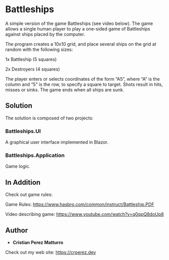 # Battleships

A simple version of the game Battleships (see video below). The game allows a single human player to play a one-sided game of Battleships against ships placed by the computer.



The program creates a 10x10 grid, and place several ships on the grid at random with the following sizes:



1x Battleship (5 squares)



2x Destroyers (4 squares)



The player enters or selects coordinates of the form “A5”, where “A” is the column and “5” is the row, to specify a square to target. Shots result in hits, misses or sinks. The game ends when all ships are sunk.


## Solution

The solution is composed of two projects:

### Battleships.UI
A graphical user interface implemented in Blazor.

### Battleships.Application
Game logic.

## In Addition
Check out game rules:

Game Rules: https://www.hasbro.com/common/instruct/Battleship.PDF

Video describing game: https://www.youtube.com/watch?v=q0qpQ8doUp8

## Author

* **Cristian Perez Matturro** 

Check out my web site: https://crperez.dev

